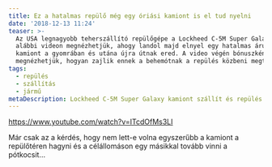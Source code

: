 ```yaml
---
title: Ez a hatalmas repülő még egy óriási kamiont is el tud nyelni
date: '2018-12-13 11:24'
teaser: >-
  Az USA legnagyobb teherszállító repülőgépe a Lockheed C-5M Super Galaxy. Az
  alábbi videon megnézhetjük, ahogy landol majd elnyel egy hatalmas áruszállító
  kamiont a gyomrában és utána újra útnak ered. A video végén bónuszként
  megnézhetjük, hogyan zajlik ennek a behemótnak a repülés közbeni megtankolása.
tags:
  - repülés
  - szállítás
  - jármű
metaDescription: Lockheed C-5M Super Galaxy kamiont szállít és repülés közben megtankolják.
---
```

https://www.youtube.com/watch?v=ITcdOfMs3LI

Már csak az a kérdés, hogy nem lett-e volna egyszerűbb a kamiont a repülőtéren hagyni és a célállomáson egy másikkal tovább vinni a pótkocsit...
